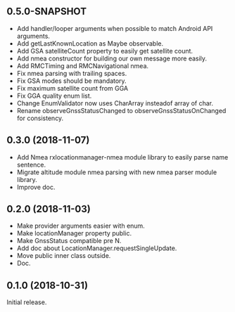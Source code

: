 0.5.0-SNAPSHOT
------------------
- Add handler/looper arguments when possible to match Android API arguments.
- Add getLastKnownLocation as Maybe observable.
- Add GSA satelliteCount property to easily get satellite count.
- Add nmea constructor for building our own message more easily.
- Add RMCTiming and RMCNavigational nmea.
- Fix nmea parsing with trailing spaces.
- Fix GSA modes should be mandatory.
- Fix maximum satellite count from GGA
- Fix GGA quality enum list.
- Change EnumValidator now uses CharArray insteadof array of char.
- Rename observeGnssStatusChanged to observeGnssStatusOnChanged for consistency.

0.3.0 (2018-11-07)
------------------
- Add Nmea rxlocationmanager-nmea module library to easily parse name sentence.
- Migrate altitude module nmea parsing with new nmea parser module library.
- Improve doc.

0.2.0 (2018-11-03)
------------------
- Make provider arguments easier with enum.
- Make locationManager property public.
- Make GnssStatus compatible pre N.
- Add doc about LocationManager.requestSingleUpdate.
- Move public inner class outside.
- Doc.

0.1.0 (2018-10-31)
------------------
Initial release.

